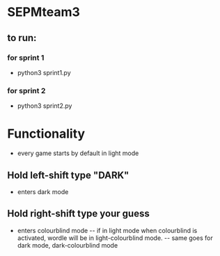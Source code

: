 # SEPMteam3
## to run:

### for sprint 1

- python3 sprint1.py 

### for sprint 2

- python3 sprint2.py

# Functionality
- every game starts by default in light mode
## Hold left-shift type "DARK"
- enters dark mode
## Hold right-shift type your guess
- enters colourblind mode
-- if in light mode when colourblind is activated, wordle will be in light-colourblind mode.
-- same goes for dark mode, dark-colourblind mode
